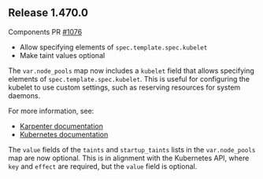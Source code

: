 ## Release 1.470.0

Components PR [#1076](https://github.com/cloudposse/terraform-aws-components/pull/1076)

- Allow specifying elements of `spec.template.spec.kubelet`
- Make taint values optional

The `var.node_pools` map now includes a `kubelet` field that allows specifying elements of `spec.template.spec.kubelet`.
This is useful for configuring the kubelet to use custom settings, such as reserving resources for system daemons.

For more information, see:

- [Karpenter documentation](https://karpenter.sh/docs/concepts/nodepools/#spectemplatespeckubelet)
- [Kubernetes documentation](https://kubernetes.io/docs/reference/config-api/kubelet-config.v1beta1/)

The `value` fields of the `taints` and `startup_taints` lists in the `var.node_pools` map are now optional. This is in
alignment with the Kubernetes API, where `key` and `effect` are required, but the `value` field is optional.

